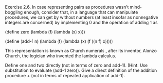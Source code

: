 Exercise 2.6. In case representing pairs as procedures wasn't mind-boggling enough, consider that, in a language that can manipulate procedures, we can get by without numbers (at least insofar as nonnegative integers are concerned) by implementing 0 and the operation of adding 1 as

(define zero (lambda (f) (lambda (x) x)))
 
(define (add-1 n)
  (lambda (f) (lambda (x) (f ((n f) x)))))

This representation is known as Church numerals , after its inventor, Alonzo Church, the logician who invented the lambda calculus.

Define one and two directly (not in terms of zero and add-1). (Hint: Use substitution to evaluate (add-1 zero)). Give a direct definition of the addition procedure + (not in terms of repeated application of add-1).

